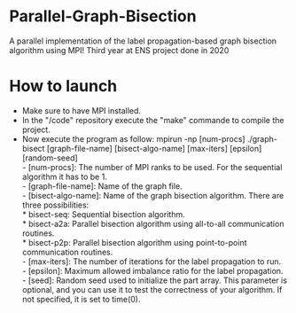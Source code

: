 # Parallel-Graph-Bisection
A parallel implementation of the label propagation-based graph bisection algorithm using MPI! Third year at ENS project done in 2020

# How to launch
  - Make sure to have MPI installed. 
  - In the "/code" repository execute the "make" commande to compile the project.  
  - Now execute the program as follow:   mpirun -np [num-procs] ./graph-bisect [graph-file-name] [bisect-algo-name] [max-iters] [epsilon] [random-seed]    
        - [num-procs]: The number of MPI ranks to be used. For the sequential algorithm it has to be 1.  
        - [graph-file-name]: Name of the graph file.  
        - [bisect-algo-name]: Name of the graph bisection algorithm. There are three possibilities:  
          * bisect-seq: Sequential bisection algorithm.  
          * bisect-a2a: Parallel bisection algorithm using all-to-all communication routines.  
          * bisect-p2p: Parallel bisection algorithm using point-to-point communication routines.  
        - [max-iters]: The number of iterations for the label propagation to run.  
        - [epsilon]: Maximum allowed imbalance ratio for the label propagation.  
        - [seed]: Random seed used to initialize the part array. This parameter is optional, and you can use it to test the correctness of your algorithm. If not specified, it is set to time(0).  
        
   
